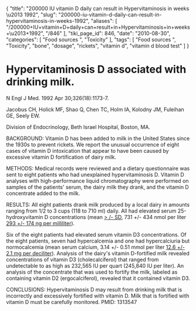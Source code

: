 {
    "title": "200000 IU vitamin D daily can result in Hypervitaminosis in weeks \u2013 1992",
    "slug": "200000-iu-vitamin-d-daily-can-result-in-hypervitaminosis-in-weeks-1992",
    "aliases": [
        "/200000+IU+vitamin+D+daily+can+result+in+Hypervitaminosis+in+weeks+\u2013+1992",
        "/846"
    ],
    "tiki_page_id": 846,
    "date": "2010-08-30",
    "categories": [
        "Food sources ",
        "Toxicity"
    ],
    "tags": [
        "Food sources ",
        "Toxicity",
        "bone",
        "dosage",
        "rickets",
        "vitamin d",
        "vitamin d blood test"
    ]
}


# Hypervitaminosis D associated with drinking milk.

N Engl J Med. 1992 Apr 30;326(18):1173-7.

Jacobus CH, Holick MF, Shao Q, Chen TC, Holm IA, Kolodny JM, Fuleihan GE, Seely EW.

Division of Endocrinology, Beth Israel Hospital, Boston, MA.

BACKGROUND: Vitamin D has been added to milk in the United States since the 1930s to prevent rickets. We report the unusual occurrence of eight cases of vitamin D intoxication that appear to have been caused by excessive vitamin D fortification of dairy milk. 

METHODS: Medical records were reviewed and a dietary questionnaire was sent to eight patients who had unexplained hypervitaminosis D. Vitamin D analyses with high-performance liquid chromatography were performed on samples of the patients' serum, the dairy milk they drank, and the vitamin D concentrate added to the milk. 

RESULTS: All eight patients drank milk produced by a local dairy in amounts ranging from 1/2 to 3 cups (118 to 710 ml) daily. All had elevated serum 25-hydroxyvitamin D concentrations (mean [> /- SD](+/-%20SD), 731 +/- 434 nmol per liter [293 +/- 174 ng per milliliter](293%20+/-%20174%20ng%20per%20milliliter)). 

Six of the eight patients had elevated serum vitamin D3 concentrations. Of the eight patients, seven had hypercalcemia and one had hypercalciuria but normocalcemia (mean serum calcium, 3.14 +/- 0.51 mmol per liter [12.6 +/- 2.1 mg per deciliter](12.6%20+/-%202.1%20mg%20per%20deciliter)). Analysis of the dairy's vitamin D-fortified milk revealed concentrations of vitamin D3 (cholecalciferol) that ranged from undetectable to as high as 232,565 IU per quart (245,840 IU per liter). An analysis of the concentrate that was used to fortify the milk, labeled as containing vitamin D2 (ergocalciferol), revealed that it contained vitamin D3. 

CONCLUSIONS: Hypervitaminosis D may result from drinking milk that is incorrectly and excessively fortified with vitamin D. Milk that is fortified with vitamin D must be carefully monitored. PMID: 1313547